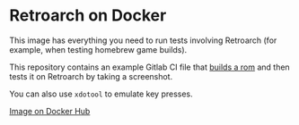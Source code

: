 # Retroarch on Docker
This image has everything you need to run tests involving Retroarch
(for example, when testing homebrew game builds).

This repository contains an example Gitlab CI file that [builds a rom](https://github.com/GoodPraxis/sgdk-build)
and then tests it on Retroarch by taking a screenshot.

You can also use `xdotool` to emulate key presses.

[Image on Docker Hub](https://hub.docker.com/r/maciekbaron/retroarch)
